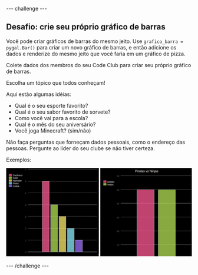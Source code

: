 \--- challenge \---

## Desafio: crie seu próprio gráfico de barras

Você pode criar gráficos de barras do mesmo jeito. Use `grafico_barra = pygal.Bar()` para criar um novo gráfico de barras, e então adicione os dados e renderize do mesmo jeito que você faria em um gráfico de pizza.

Colete dados dos membros do seu Code Club para criar seu próprio gráfico de barras.

Escolha um tópico que todos conheçam!

Aqui estão algumas idéias:

+ Qual é o seu esporte favorito?
+ Qual é o seu sabor favorito de sorvete?
+ Como você vai para a escola?
+ Qual é o mês do seu aniversário?
+ Você joga Minecraft? (sim/não)

Não faça perguntas que forneçam dados pessoais, como o endereço das pessoas. Pergunte ao líder do seu clube se não tiver certeza.

Exemplos:

![captura de tela](images/pets-bar-examples.png)

\--- /challenge \---